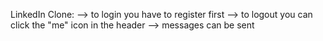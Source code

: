 LinkedIn Clone:
  --> to login you have to register first
  --> to logout you can click the "me" icon in the header
  --> messages can be sent
